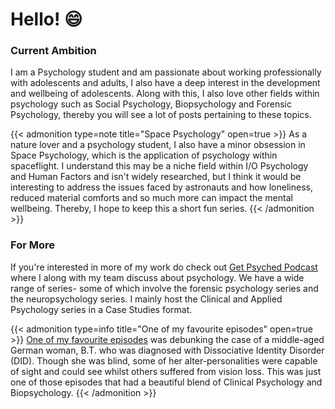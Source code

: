 # Hello! 😄


### Current Ambition
I am a Psychology student and am passionate about working professionally with adolescents and adults, I also have a deep interest in the development and wellbeing of adolescents. Along with this, I also love other fields within psychology such as  Social Psychology, Biopsychology and Forensic Psychology, thereby you will see a lot of posts pertaining to these topics.

{{< admonition type=note title="Space Psychology" open=true >}}
As a nature lover and a psychology student, I also have a minor obsession in Space Psychology, which is the application of psychology within spaceflight. I understand this may be a niche field within I/O Psychology and Human Factors and isn't widely researched, but I think it would be interesting to address the issues faced by astronauts and how loneliness, reduced material comforts and so much more can impact the mental wellbeing. Thereby, I hope to keep this a short fun series.
{{< /admonition >}}

### For More
If you're interested in more of my work do check out [Get Psyched Podcast](https://getpsyched.buzzsprout.com/1333201) where I along with my team discuss about psychology. We have a wide range of series- some of which involve the forensic psychology series and the neuropsychology series. I mainly host the Clinical and Applied Psychology series in a Case Studies format.

{{< admonition type=info title="One of my favourite episodes" open=true >}}
[One of my favourite episodes](https://getpsyched.buzzsprout.com/1333201/7937410-case-study-dissociative-identity-disorder-memory-consciousness-blindness-and-sight-across-different-identities) was debunking the case of a middle-aged German woman, B.T. who was diagnosed with Dissociative Identity Disorder (DID). Though she was blind, some of her alter-personalities were capable of sight and could see whilst others suffered from vision loss. This was just one of those episodes that had a beautiful blend of Clinical Psychology and Biopsychology.
{{< /admonition >}}

